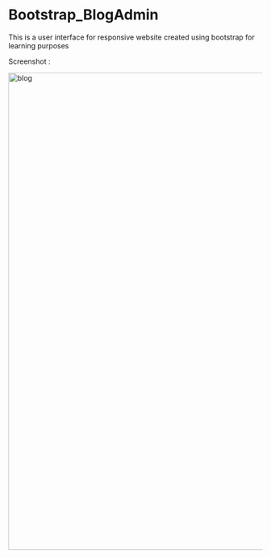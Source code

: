 # Bootstrap_BlogAdmin
This is a user interface for responsive website created using bootstrap for learning purposes

Screenshot :

<img width="947" alt="blog" src="https://user-images.githubusercontent.com/28190040/68990055-e3c48580-084e-11ea-8ee9-5cc9cd7c55dd.PNG">
